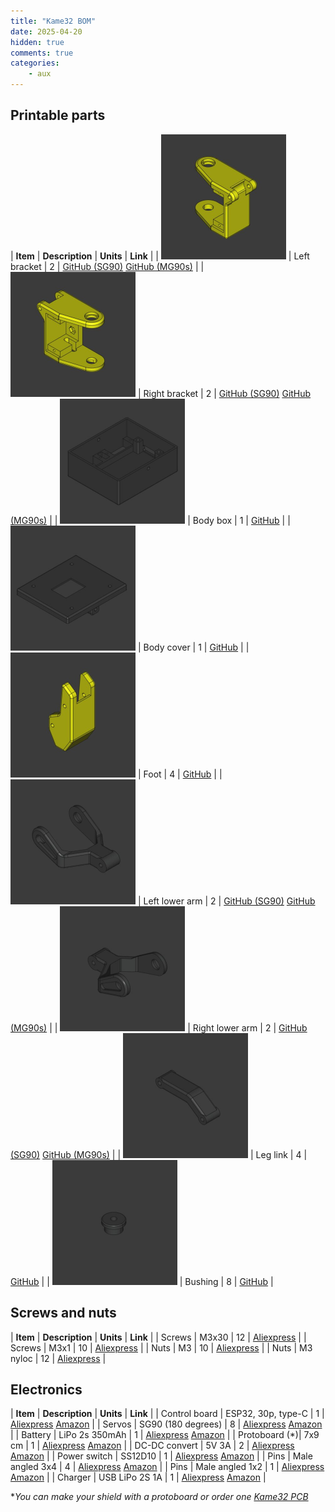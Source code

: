 ```yaml
---
title: "Kame32 BOM"
date: 2025-04-20
hidden: true
comments: true
categories:
    - aux
---
```


<style>
table {
  width: 100%;
  table-layout: fixed;
}

td, th {
  width: 25%;
  vertical-align: top;
  text-align: left;
  border: none !important;
  padding: 10px;
}

td img {
  width: 100%;
  height: auto;
  max-width: 200px;
  /*object-fit: cover;*/
  display: block;
  margin: 0 auto;
}
</style>

## Printable parts

| **Item**                                                                                          | **Description**   | **Units** | **Link**                                                                                                                                                                                  |
| <img src="/assets/images/kame32_left_bracket.jpg" alt="kame32_left_bracket" width="200">          | Left bracket      | 2         | [GitHub (SG90)](https://github.com/JavierIH/kame32/blob/main/3d/stl/bracket-left-sg90.stl) [GitHub (MG90s)](https://github.com/JavierIH/kame32/blob/main/3d/stl/bracket-left-mg90s.stl)   |
| <img src="/assets/images/kame32_right_bracket.jpg" alt="kame32_right_bracket" width="200">        | Right bracket     | 2         | [GitHub (SG90)](https://github.com/JavierIH/kame32/blob/main/3d/stl/bracket-right-sg90.stl) [GitHub (MG90s)](https://github.com/JavierIH/kame32/blob/main/3d/stl/bracket-right-mg90s.stl) |
| <img src="/assets/images/kame32_body_box.jpg" alt="kame32_body_box" width="200">                  | Body box          | 1         | [GitHub](https://github.com/JavierIH/kame32/blob/main/3d/stl/body-box.stl)                                                                                                                |
| <img src="/assets/images/kame32_body_cover.jpg" alt="kame32_body_cover" width="200">              | Body cover        | 1         | [GitHub](https://github.com/JavierIH/kame32/blob/main/3d/stl/body-cover.stl)                                                                                                              |
| <img src="/assets/images/kame32_foot.jpg" alt="kame32_foot" width="200">                          | Foot              | 4         | [GitHub](https://github.com/JavierIH/kame32/blob/main/3d/stl/foot.stl)                                                                                                                    |
| <img src="/assets/images/kame32_left_lower_arm.jpg" alt="kame32_left_lower_arm" width="200">      | Left lower arm    | 2         | [GitHub (SG90)](https://github.com/JavierIH/kame32/blob/main/3d/stl/leg-left-sg90.stl) [GitHub (MG90s)](https://github.com/JavierIH/kame32/blob/main/3d/stl/leg-left-mg90s.stl)           |
| <img src="/assets/images/kame32_right_lower_arm.jpg" alt="kame32_right_lower_arm" width="200">    | Right lower arm   | 2         | [GitHub (SG90)](https://github.com/JavierIH/kame32/blob/main/3d/stl/leg-right-sg90.stl) [GitHub (MG90s)](https://github.com/JavierIH/kame32/blob/main/3d/stl/leg-right-mg90s.stl)         |
| <img src="/assets/images/kame32_upper_arm.jpg" alt="kame32_upper_arm" width="200">                | Leg link          | 4         | [GitHub](https://github.com/JavierIH/kame32/blob/main/3d/stl/leg-link.stl)                                                                                                                |
| <img src="/assets/images/kame32_bushing.jpg" alt="kame32_bushing" width="200">                    | Bushing           | 8         | [GitHub](https://github.com/JavierIH/kame32/blob/main/3d/stl/bushing.stl)                                                                                                                 |


## Screws and nuts

| **Item**      | **Description**       | **Units** | **Link**                                                  |
| Screws        | M3x30                 | 12        | [Aliexpress](https://s.click.aliexpress.com/e/_opnr99D)   |
| Screws        | M3x1                  | 10        | [Aliexpress](https://s.click.aliexpress.com/e/_opnr99D)   |
| Nuts          | M3                    | 10        | [Aliexpress](https://s.click.aliexpress.com/e/_oCUTIFp)   |
| Nuts          | M3 nyloc              | 12        | [Aliexpress](https://s.click.aliexpress.com/e/_o2EQdDv)   |


## Electronics

| **Item**      | **Description**       | **Units** | **Link**                                                                                  |
| Control board | ESP32, 30p, type-C    | 1         | [Aliexpress](https://s.click.aliexpress.com/e/_okk7jS9) [Amazon](https://amzn.to/42LjZcB) |
| Servos        | SG90 (180 degrees)    | 8         | [Aliexpress](https://s.click.aliexpress.com/e/_ok7HVBN) [Amazon](https://amzn.to/4iGn6XR) |
| Battery       | LiPo 2s 350mAh        | 1         | [Aliexpress](https://s.click.aliexpress.com/e/_olS8QuT) [Amazon]() |
| Protoboard (*)| 7x9 cm                | 1         | [Aliexpress](https://s.click.aliexpress.com/e/_olMR2XD) [Amazon](https://amzn.to/4iKAvy5) |
| DC-DC convert | 5V 3A                 | 2         | [Aliexpress](https://s.click.aliexpress.com/e/_oDIug0F) [Amazon]() |
| Power switch  | SS12D10               | 1         | [Aliexpress](https://s.click.aliexpress.com/e/_ooVkEWP) [Amazon](https://amzn.to/4iPupN6) |
| Pins          | Male angled 3x4       | 4         | [Aliexpress](https://s.click.aliexpress.com/e/_oDy1aVH) [Amazon](https://amzn.to/3YSssYM) |
| Pins          | Male angled 1x2       | 1         | [Aliexpress](https://s.click.aliexpress.com/e/_oFlMChl) [Amazon](https://amzn.to/4jIOuWg) |
| Charger       | USB LiPo 2S 1A        | 1         | [Aliexpress](https://s.click.aliexpress.com/e/_oow9fUf) [Amazon](https://amzn.to/3ELpler) |

**You can make your shield with a protoboard or order one [Kame32 PCB](https://www.pcbway.com/project/shareproject/Kame32_robot_PCB_ed79daf7.html)*